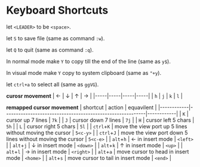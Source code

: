 # Keyboard Shortcuts

let `<LEADER>` to be `<space>`.

let `S` to save file (same as command `:w`).

let `Q` to quit (same as command `:q`).

In normal mode make `Y` to copy till the end of the line (same as `y$`).

In visual mode make `Y` copy to system clipboard (same as `"+y`).

let `ctrl+a` to select all (same as `ggVG`).

**curosr movement**
| ←   | ↓   | ↑   | →   |
|-----|-----|-----|-----|
| `h` | `j` | `k` | `l` |

**remapped cursor movement** 
| shortcut   | action                                                    | equavilent |
|------------|-----------------------------------------------------------|------------|
| `K`        | cursor up 7 lines                                         | `7k`       |
| `J`        | cursor down 7 lines                                       | `7j`       |
| `H`        | cursor left 5 chars                                       | `5h`       |
| `L`        | cursor right 5 chars                                      | `5l`       |
| `ctrl`+`K` | move the view port up 5 lines without moving the cursor   | `5<c-y>`   |
| `ctrl`+`J` | move the view port down 5 lines without moving the cursor | `5<c-e>`   |
| `alt`+`h`  | ← in insert mode                                          | `<left>`   |
| `alt`+`j`  | ↓ in insert mode                                          | `<down>`   |
| `alt`+`k`  | ↑ in insert mode                                          | `<up>`     |
| `alt`+`l`  | → in insert mode                                          | `<right>`  |
| `alt`+`a`  | move cursor to head in insert mode                        | `<home>`   |
| `alt`+`s`  | move cursor to tail in insert mode                        | `<end>`    |


